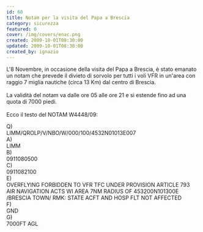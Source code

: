 ```yaml
---
id: 60
title: Notam per la visita del Papa a Brescia
category: sicurezza
featured: 0
cover: /img/covers/enac.png
created: 2009-10-01T08:30:00
updated: 2009-10-01T08:30:00
created_by: ignazio
---
```


L'8 Novembre, in occasione della visita del Papa a Brescia, è stato emanato un notam che prevede il divieto di sorvolo per tutti i voli VFR in un'area con raggio 7 miglia nautiche (circa 13 Km) dal centro di Brescia.
<br/>
<br/>
La validità del notam va dalle ore 05 alle ore 21 e si estende fino ad una quota di 7000 piedi.
<br/>
<br/>
Ecco il testo del NOTAM W4448/09:

<div class="grid grid-cols-[auto,1fr] gap-x-3 gap-y-1">
    <div>Q)</div>
    <div>LIMM/QROLP/V/NBO/W/000/100/4532N01013E007</div>
    <div>A)</div>
    <div>LIMM</div>
    <div>B)</div>
    <div>0911080500</div>
    <div>C)</div>
    <div>0911082100</div>
    <div>E)</div>
    <div>OVERFLYING FORBIDDEN TO VFR TFC UNDER PROVISION ARTICLE 793 AIR NAVIGATION ACTS WI AREA 7NM RADIUS OF 453200N101300E /BRESCIA TOWN/ RMK: STATE ACFT AND HOSP FLT NOT AFFECTED</div>
    <div>F)</div>
    <div>GND</div>
    <div>G)</div>
    <div>7000FT AGL</div>
</div>
